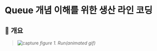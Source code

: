 ﻿# Queue 개념 이해를 위한 생산 라인 코딩
## 📢 개요
  
  >![capture](https://github.com/kbm0996/Practice-ETC/blob/master/QueueConceptExample-ProductionLine/figure/run.gif)
  *figure 1. Run(animated gif)*

